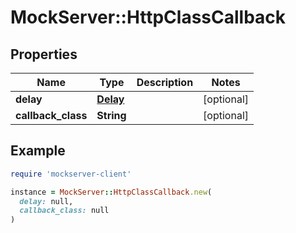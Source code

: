 # MockServer::HttpClassCallback

## Properties

| Name | Type | Description | Notes |
| ---- | ---- | ----------- | ----- |
| **delay** | [**Delay**](Delay.md) |  | [optional] |
| **callback_class** | **String** |  | [optional] |

## Example

```ruby
require 'mockserver-client'

instance = MockServer::HttpClassCallback.new(
  delay: null,
  callback_class: null
)
```

